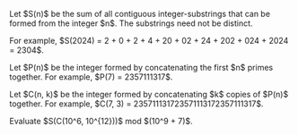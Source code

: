 <p>Let $S(n)$ be the sum of all contiguous integer-substrings that can be formed from the integer $n$. The substrings need not be distinct. </p>

<p>For example, $S(2024) = 2 + 0 + 2 + 4 + 20 + 02 + 24 + 202 + 024 + 2024 = 2304$.</p>

<p>Let $P(n)$ be the integer formed by concatenating the first $n$ primes together. For example, $P(7) = 2357111317$.</p>

<p>Let $C(n, k)$ be the integer formed by concatenating $k$ copies of $P(n)$ together. For example, $C(7, 3) = 235711131723571113172357111317$.</p>

<p>Evaluate $S(C(10^6, 10^{12}))$ mod $(10^9 + 7)$.</p>
